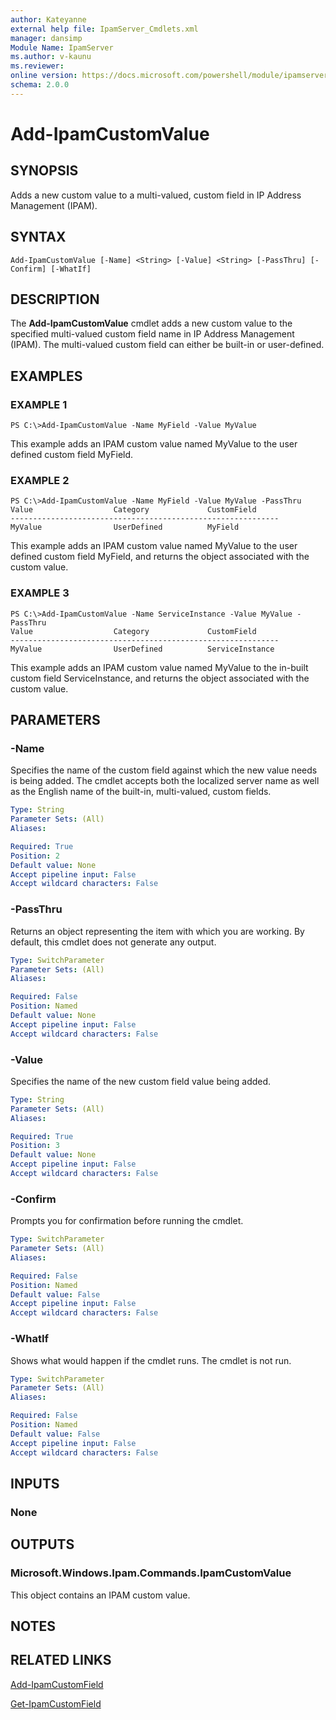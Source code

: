 ```yaml
---
author: Kateyanne
external help file: IpamServer_Cmdlets.xml
manager: dansimp
Module Name: IpamServer
ms.author: v-kaunu
ms.reviewer: 
online version: https://docs.microsoft.com/powershell/module/ipamserver/add-ipamcustomvalue?view=windowsserver2012-ps&wt.mc_id=ps-gethelp
schema: 2.0.0
---
```


# Add-IpamCustomValue

## SYNOPSIS
Adds a new custom value to a multi-valued, custom field in IP Address Management (IPAM).

## SYNTAX

```
Add-IpamCustomValue [-Name] <String> [-Value] <String> [-PassThru] [-Confirm] [-WhatIf]
```

## DESCRIPTION
The **Add-IpamCustomValue** cmdlet adds a new custom value to the specified multi-valued custom field name in IP Address Management (IPAM).
The multi-valued custom field can either be built-in or user-defined.

## EXAMPLES

### EXAMPLE 1
```
PS C:\>Add-IpamCustomValue -Name MyField -Value MyValue
```

This example adds an IPAM custom value named MyValue to the user defined custom field MyField.

### EXAMPLE 2
```
PS C:\>Add-IpamCustomValue -Name MyField -Value MyValue -PassThru
Value                  Category             CustomField 
------------------------------------------------------------ 
MyValue                UserDefined          MyField
```

This example adds an IPAM custom value named MyValue to the user defined custom field MyField, and returns the object associated with the custom value.

### EXAMPLE 3
```
PS C:\>Add-IpamCustomValue -Name ServiceInstance -Value MyValue -PassThru
Value                  Category             CustomField 
------------------------------------------------------------ 
MyValue                UserDefined          ServiceInstance
```

This example adds an IPAM custom value named MyValue to the in-built custom field ServiceInstance, and returns the object associated with the custom value.

## PARAMETERS

### -Name
Specifies the name of the custom field against which the new value needs is being added.
The cmdlet accepts both the localized server name as well as the English name of the built-in, multi-valued, custom fields.

```yaml
Type: String
Parameter Sets: (All)
Aliases: 

Required: True
Position: 2
Default value: None
Accept pipeline input: False
Accept wildcard characters: False
```

### -PassThru
Returns an object representing the item with which you are working.
By default, this cmdlet does not generate any output.

```yaml
Type: SwitchParameter
Parameter Sets: (All)
Aliases: 

Required: False
Position: Named
Default value: None
Accept pipeline input: False
Accept wildcard characters: False
```

### -Value
Specifies the name of the new custom field value being added.

```yaml
Type: String
Parameter Sets: (All)
Aliases: 

Required: True
Position: 3
Default value: None
Accept pipeline input: False
Accept wildcard characters: False
```

### -Confirm
Prompts you for confirmation before running the cmdlet.

```yaml
Type: SwitchParameter
Parameter Sets: (All)
Aliases: 

Required: False
Position: Named
Default value: False
Accept pipeline input: False
Accept wildcard characters: False
```

### -WhatIf
Shows what would happen if the cmdlet runs.
The cmdlet is not run.

```yaml
Type: SwitchParameter
Parameter Sets: (All)
Aliases: 

Required: False
Position: Named
Default value: False
Accept pipeline input: False
Accept wildcard characters: False
```

## INPUTS

### None

## OUTPUTS

### Microsoft.Windows.Ipam.Commands.IpamCustomValue
This object contains an IPAM custom value.

## NOTES

## RELATED LINKS

[Add-IpamCustomField](./Add-IpamCustomField.md)

[Get-IpamCustomField](./Get-IpamCustomField.md)


